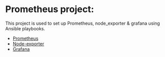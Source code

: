 # Prometheus project:
This project is used to set up Prometheus, node_exporter & grafana using Ansible playbooks.
- [Prometheus](https://github.com/shubham9319/prometheus/tree/main/prometheus)
- [Node-exporter](https://github.com/shubham9319/prometheus/tree/main/node-exporter)
- [Grafana](https://github.com/shubham9319/prometheus/tree/main/grafana)
